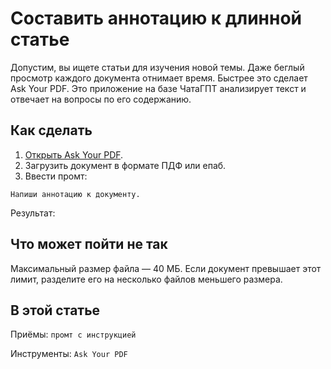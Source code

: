 # Составить аннотацию к длинной статье
Допустим, вы ищете статьи для изучения новой темы. Даже беглый просмотр каждого документа отнимает время. Быстрее это сделает Ask Your PDF. Это приложение на базе ЧатаГПТ анализирует текст и отвечает на вопросы по его содержанию.


## Как сделать
1. [Открыть Ask Your PDF](https://askyourpdf.com/). 
3. Загрузить документ в формате ПДФ или епаб.
4. Ввести промт:
```
Напиши аннотацию к документу.
```

Результат:



## Что может пойти не так
Максимальный размер файла — 40 МБ. Если документ превышает этот лимит, разделите его на несколько файлов меньшего размера.

## В этой статье
Приёмы: `промт с инструкцией`

Инструменты: `Ask Your PDF`
